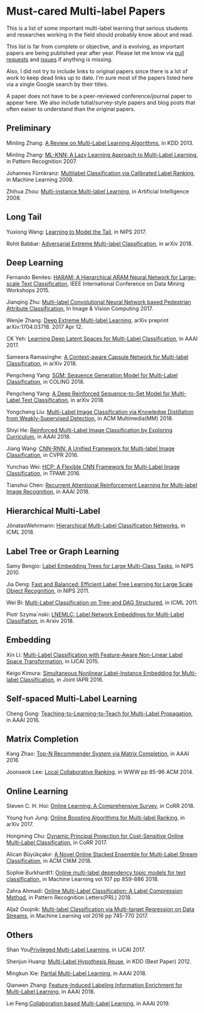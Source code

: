 # Must-cared Multi-label Papers #

This is a list of some important multi-label learning that serious students and researches working in the field should probably know about and read.

This list is far from complete or objective, and is evolving, as important papers are being published year after year. Please let me know via [pull requests](https://github.com/XSilverBullet/Multi-label-Paper/pulls "pull requests") and [issues](https://github.com/XSilverBullet/Multi-label-Paper/issues "issues") if anything is missing.

Also, I did not try to include links to original papers since there is a lot of work to keep dead links up to date. I'm sure most of the papers listed here via a single Google search by their titles.

A paper does not have to be a peer-reviewed conference/journal paper to appear here. We also include tutial/survey-style papers and blog posts that often eaiser to understand than the original papers.

## Preliminary ##

Minling Zhang: [A Review on Multi-Label Learning Algorithms](https://ieeexplore.ieee.org/document/#), in KDD 2013.

Minling Zhang: [ML-KNN: A Lazy Learning Approach to Multi-Label Learning](http://xueshu.baidu.com/s?wd=paperuri%3A%28839c996d643b502366a3e172b4e205c3%29&filter=sc_long_sign&tn=SE_xueshusource_2kduw22v&sc_vurl=http%3A%2F%2Fwww.sciencedirect.com%2Fscience%2Farticle%2Fpii%2FS0031320307000027&ie=utf-8&sc_us=13138069364991137487), in Pattern Recognition 2007.

Johannes Fürnkranz: [Multilabel Classification via Calibrated Label Ranking](http://link.springer.com/article/10.1007/s10994-008-5064-8), in Machine Learning 2008.

Zhihua Zhou: [Multi-instance Multi-label Learning](http://xueshu.baidu.com/s?wd=paperuri%3A%2868eebebc5538e497fa42bca0816b67eb%29&filter=sc_long_sign&tn=SE_xueshusource_2kduw22v&sc_vurl=http%3A%2F%2Fdl.acm.org%2Fcitation.cfm%3Fid%3D2069972&ie=utf-8&sc_us=7632619167345951016), in Artificial Intelligence 2008.


## Long Tail ##
Yuxiong Wang: [Learning to Model the Tail](https://papers.nips.cc/paper/7278-learning-to-model-the-tail), in NIPS 2017.

Rohit Babbar: [Adversarial Extreme Multi-label Classification](https://arxiv.org/pdf/1803.01570.pdf), in arXiv 2018. 

## Deep Learning ##
Fernando Benites: [HARAM: A Hierarchical ARAM Neural Network for Large-scale Text Classification](http://doi.ieeecomputersociety.org/10.1109/ICDMW.2015.14),  IEEE International Conference on Data Mining Workshops 2015.

Jianqing Zhu: [Multi-label Convolutional Neural Network based Pedestrian Attribute Classification](http://xueshu.baidu.com/s?wd=paperuri%3A%28e1d5498801f8b037516b554573b4f8df%29&filter=sc_long_sign&tn=SE_xueshusource_2kduw22v&sc_vurl=http%3A%2F%2Fdl.acm.org%2Fcitation.cfm%3Fid%3D3063831&ie=utf-8&sc_us=117785351172552305), In Image & Vision Computing 2017.

Wenjie Zhang: [Deep Extreme Multi-label Learning](https://arxiv.org/abs/1704.03718), arXiv preprint arXiv:1704.03718. 2017 Apr 12.

CK Yeh: [Learning Deep Latent Spaces for Multi-Label Classification](http://www.aaai.org/ocs/index.php/AAAI/AAAI17/paper/download/14166/14487), in AAAI 2017.

Sameera Ramasinghe: [A Context-aware Capsule Network for Multi-label Classification](https://arxiv.org/pdf/1810.06231), in arXiv 2018.

Pengcheng Yang: [SGM: Sequence Generation Model for Multi-Label Classification](https://www.baidu.com/link?url=BLefAuc6hWJ8uPfTjcjzd1BaTKfs1wVIn-VWxILNL2zH_DGDcLCZchgLedw5g0Hy&wd=&eqid=af29ebe70000d849000000055bd51d21), in COLING 2018.

Pengcheng Yang: [A Deep Reinforced Sequence-to-Set Model for Multi-Label Text Classification](http://cn.arxiv.org/abs/1809.03118), in arXiv 2018.

Yongcheng Liu: [Multi-Label Image Classification via Knowledge Distillation from Weakly-Supervised Detection](), in ACM Multimedia(MM) 2018.

Shiyi He: [Reinforced Multi-Label Image Classification by Exploring Curriculum](), in AAAI 2018.

Jiang Wang: [CNN-RNN: A Unified Framework for Multi-label Image Classification](https://arxiv.org/abs/1604.04573), in CVPR 2016.

Yunchao Wei: [HCP: A Flexible CNN Framework for Multi-Label Image Classification](https://ieeexplore.ieee.org/stamp/stamp.jsp?tp=&arnumber=7305792&tag=1), in TPAMI 2016.

Tianshui Chen: [Recurrent Attentional Reinforcement Learning for Multi-label Image Recognition](https://arxiv.org/pdf/1712.07465.pdf), in AAAI 2018.

## Hierarchical Multi-Label ##
JônatasWehrmann: [Hierarchical Multi-Label Classification Networks](http://proceedings.mlr.press/v80/wehrmann18a.html), in ICML 2018.

## Label Tree or Graph Learning ##
Samy Bengio: [ Label Embedding Trees for Large Multi-Class Tasks](https://papers.nips.cc/paper/4027-label-embedding-trees-for-large-multi-class-tasks), in NIPS 2010.

Jia Deng: [Fast and Balanced: Efficient Label Tree Learning for Large Scale Object Recognition](http://vision.stanford.edu/pdf/NIPS2011_0391.pdf), in NIPS 2011.

Wei Bi: [Multi-Label Classification on Tree-and DAG Structured](http://xueshu.baidu.com/s?wd=paperuri%3A%287cf023b6fd8a4cf2eb5478dc8a0ff2dc%29&filter=sc_long_sign&tn=SE_xueshusource_2kduw22v&sc_vurl=http%3A%2F%2Fdl.acm.org%2Fcitation.cfm%3Fid%3D3104485&ie=utf-8&sc_us=11672686252934049672), in ICML 2011.

Piotr Szyma´nski: [LNEMLC: Label Network Embeddings for Multi-Label Classifiation](https://arxiv.org/abs/1812.02956), in Arxiv 2018.

## Embedding ##
Xin Li: [Multi-Label Classification with Feature-Aware Non-Linear Label Space Transformation](http://www.ijcai.org/Proceedings/15/Papers/511.pdf), in IJCAI 2015.

Keigo Kimura: [Simultaneous Nonlinear Label-Instance Embedding for Multi-label Classification](http://www.springer.com/cda/content/document/cda_downloaddocument/9783319490540-c2.pdf?SGWID=0-0-45-1594207-p180397937), in Joint IAPR 2016.

## Self-spaced Multi-Label Learning ##
Cheng Gong: [Teaching-to-Learning-to-Teach for Multi-Label Propagation](http://www.ee.columbia.edu/~wliu/AAAI16_MultiLP.pdf), in AAAI 2016.

## Matrix Completion ##
Kang Zhao: [Top-N Recommender System via Matrix Completion](http://www.aaai.org/ocs/index.php/AAAI/AAAI16/paper/download/11824/11581), in AAAI 2016

Joonseok Lee: [Local Collaborative Ranking](https://dl.acm.org/citation.cfm?id=2567970), in WWW pp 85-96 ACM 2014.

## Online Learning ##
Steven C. H. Hoi: [Online Learning: A Comprehensive Survey](http://cn.arxiv.org/abs/1802.02871v2), in CoRR 2018.

Young hun Jung: [Online Boosting Algorithms for Multi-label Ranking](http://cn.arxiv.org/abs/1710.08079), in arXiv 2017.

Hongming Chu: [Dynamic Principal Projection for Cost-Sensitive Online Multi-Label Classification](http://cn.arxiv.org/abs/1711.05060), in CoRR 2017.

Alican Büyükçakır: [A Novel Online Stacked Ensemble for Multi-Label Stream Classification](http://cn.arxiv.org/abs/1809.09994), in ACM CIKM 2018.

Sophie Burkhardt1: [Online multi-label dependency topic models for text classification](https://link.springer.com/article/10.1007/s10994-017-5689-6), in Machine Learning vol 107 pp 859-886 2018.

Zahra Ahmadi: [Online Multi-Label Classification: A Label Compression Method](http://cn.arxiv.org/abs/1804.01491), in Pattern Recognition Letters(PRL) 2018.

Aljaž Osojnik: [Multi-label Classification via Multi-target Regression on Data Streams](https://link.springer.com/article/10.1007%2Fs10994-016-5613-5), in Machine Learning vol 2016 pp 745-770 2017.

## Others ##
Shan You[Privileged Multi-Label Learning](https://www.ijcai.org/proceedings/2017/0466.pdf), in IJCAI 2017.

Shenjun Huang: [Multi-Label Hypothesis Reuse](http://xueshu.baidu.com/s?wd=paperuri%3A%28981a1ee84cce9088e3599d463a07784f%29&filter=sc_long_sign&tn=SE_xueshusource_2kduw22v&sc_vurl=http%3A%2F%2Fdl.acm.org%2Fcitation.cfm%3Fid%3D2339615&ie=utf-8&sc_us=12857114202461647535), in KDD (Best Paper) 2012.

Mingkun Xie: [Partial Multi-Label Learning](), in AAAI 2018.

Qianwen Zhang: [Feature-Induced Labeling Information Enrichment for Multi-Label Learning](), in AAAI 2018.

Lei Feng:[Collaboration based Multi-Label Learning](), in AAAI 2019.